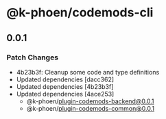 # @k-phoen/codemods-cli

## 0.0.1

### Patch Changes

- 4b23b3f: Cleanup some code and type definitions
- Updated dependencies [dacc362]
- Updated dependencies [4b23b3f]
- Updated dependencies [4ace253]
  - @k-phoen/plugin-codemods-backend@0.0.1
  - @k-phoen/plugin-codemods-common@0.0.1
